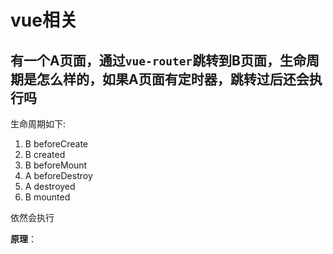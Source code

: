 # vue相关

## 有一个A页面，通过`vue-router`跳转到B页面，生命周期是怎么样的，如果A页面有定时器，跳转过后还会执行吗

生命周期如下:

1. B beforeCreate
2. B created
3. B beforeMount
4. A beforeDestroy
5. A destroyed
6. B mounted

依然会执行

**原理**：
